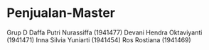 # Penjualan-Master
Grup D Daffa Putri Nurassiffa (1941477) Devani Hendra Oktaviyanti (1941471) Inna Silvia Yuniarti (1941454) Ros Rostiana (1941469)

